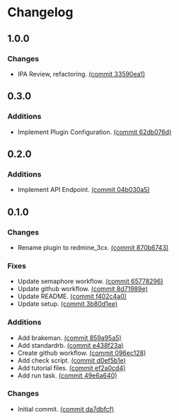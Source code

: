 # Changelog

## 1.0.0

### Changes

- IPA Review, refactoring. [(commit 33590ea1)](https://github.com/renuo/redmine_3cx/commit/33590ea1)

## 0.3.0

### Additions

- Implement Plugin Configuration. [(commit 62db076d)](https://github.com/renuo/redmine_3cx/commit/62db076d)

## 0.2.0

### Additions

- Implement API Endpoint. [(commit 04b030a5)](https://github.com/renuo/redmine_3cx/commit/04b030a5)

## 0.1.0

### Changes

- Rename plugin to redmine_3cx. [(commit 870b6743)](https://github.com/renuo/redmine_3cx/commit/870b6743)

### Fixes

- Update semaphore workflow. [(commit 65778296)](https://github.com/renuo/redmine_3cx/commit/65778296)
- Update github workflow. [(commit 8d71989e)](https://github.com/renuo/redmine_3cx/commit/8d71989e)
- Update README. [(commit f402c4a0)](https://github.com/renuo/redmine_3cx/commit/f402c4a0)
- Update setup. [(commit 3b80d1ee)](https://github.com/renuo/redmine_3cx/commit/3b80d1ee)

### Additions

- Add brakeman. [(commit 859a95a5)](https://github.com/renuo/redmine_3cx/commit/859a95a5)
- Add standardrb. [(commit e438f23a)](https://github.com/renuo/redmine_3cx/commit/e438f23a)
- Create github workflow. [(commit 096ec128)](https://github.com/renuo/redmine_3cx/commit/096ec128)
- Add check script. [(commit d0ef5b1e)](https://github.com/renuo/redmine_3cx/commit/d0ef5b1e)
- Add tutorial files. [(commit ef2a0cd4)](https://github.com/renuo/redmine_3cx/commit/ef2a0cd4)
- Add run task. [(commit 49e6a640)](https://github.com/renuo/redmine_3cx/commit/49e6a640)

### Changes

- Initial commit. [(commit da7dbfcf)](https://github.com/renuo/redmine_3cx/commit/da7dbfcf)
